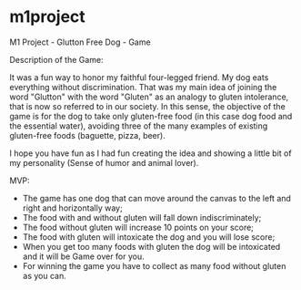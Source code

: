# m1project

M1 Project - Glutton Free Dog - Game

Description of the Game:

It was a fun way to honor my faithful four-legged friend. My dog ​​eats everything without discrimination. That was my main idea of ​​joining the word "Glutton" with the word "Gluten" as an analogy to gluten intolerance, that is now so referred to in our society.
In this sense, the objective of the game is for the dog to take only gluten-free food (in this case dog food and the essential water), avoiding three of the many examples of existing gluten-free foods (baguette, pizza, beer).

I hope you have fun as I had fun creating the idea and showing a little bit of my personality (Sense of humor and animal lover).

MVP:

- The game has one dog that can move around the canvas to the left and right and horizontally way;
- The food with and without gluten will fall down indiscriminately;
- The food without gluten will increase 10 points on your score;
- The food with gluten will intoxicate the dog and you will lose score;
- When you get too many foods with gluten the dog will be intoxicated and it will be Game over for you.
- For winning the game you have to collect as many food without gluten as you can.
